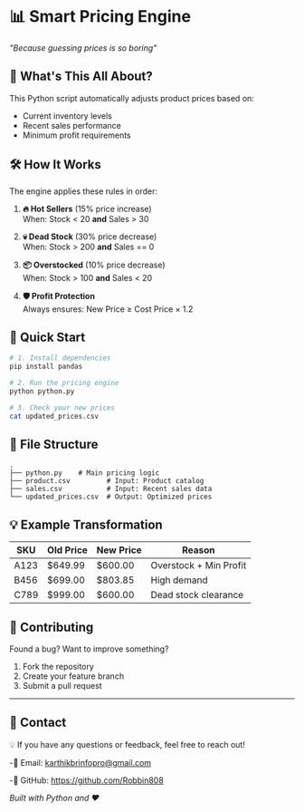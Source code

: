 # 📊 Smart Pricing Engine

*"Because guessing prices is so boring"*

## 🧠 What's This All About?

This Python script automatically adjusts product prices based on:
- Current inventory levels
- Recent sales performance
- Minimum profit requirements

## 🛠️ How It Works

The engine applies these rules in order:

1. **🔥 Hot Sellers** (15% price increase)  
   When: Stock < 20 **and** Sales > 30

2. **💀 Dead Stock** (30% price decrease)  
   When: Stock > 200 **and** Sales == 0

3. **📦 Overstocked** (10% price decrease)  
   When: Stock > 100 **and** Sales < 20

4. **🛡️ Profit Protection**  
   Always ensures: New Price ≥ Cost Price × 1.2

## 🚀 Quick Start

```bash
# 1. Install dependencies
pip install pandas

# 2. Run the pricing engine
python python.py

# 3. Check your new prices
cat updated_prices.csv
```

## 📂 File Structure

```
.
├── python.py    # Main pricing logic
├── product.csv         # Input: Product catalog
├── sales.csv           # Input: Recent sales data
└── updated_prices.csv  # Output: Optimized prices
```

## 💡 Example Transformation

| SKU  | Old Price | New Price | Reason                |
|------|-----------|-----------|-----------------------|
| A123 | $649.99   | $600.00   | Overstock + Min Profit|
| B456 | $699.00   | $803.85   | High demand           |
| C789 | $999.00   | $600.00   | Dead stock clearance  |

## 🤝 Contributing

Found a bug? Want to improve something?  
1. Fork the repository  
2. Create your feature branch  
3. Submit a pull request

---
## 📩 Contact

💡 If you have any questions or feedback, feel free to reach out!

-📧 Email: karthikbrinfopro@gmail.com

-🔗 GitHub: https://github.com/Robbin808

*Built with Python and ❤️*


